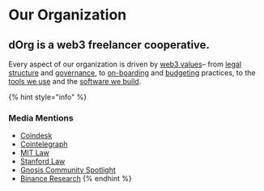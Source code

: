 # Our Organization

## dOrg is a web3 freelancer cooperative.

Every aspect of our organization is driven by [web3 values](values-and-operating-principles.md)– from [legal structure](ownership-and-governance.md) and [governance](understanding-rep.md), to [on-boarding](../getting-started/bounties.md) and [budgeting](../getting-started/budget-blocks.md) practices, to the [tools we use](../working-together/tool-stack.md) and the [software we build](https://github.com/dOrgTech).

{% hint style="info" %}
### Media Mentions

* [Coindesk](https://www.coindesk.com/dorg-founders-have-created-the-first-limited-liability-dao)
* [Cointelegraph](https://cointelegraph.com/news/dorg-llc-purports-to-be-first-legally-valid-dao-under-us-law)
* [MIT Law](http://law.mit.edu/bbllc)
* [Stanford Law](https://law.stanford.edu/2019/06/12/money/)
* [Gnosis Community Spotlight](https://blog.gnosis.pm/geco-community-spotlight-fd7ee4b8c8a4)
* [Binance Research](https://research.binance.com/analysis/dao-theory)
{% endhint %}



